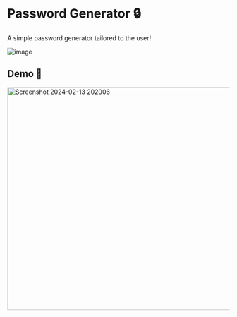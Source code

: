 # Password Generator 🔒

A simple password generator tailored to the user!

![image](https://i.pinimg.com/originals/80/ab/46/80ab46ce3e991da1596d8358f459d587.gif)

## Demo 🎯

<img width="505" alt="Screenshot 2024-02-13 202006" src="https://github.com/DDhartanto/Password-Generator/assets/130509435/f303a8fb-b4c1-48a7-a490-90f990971191">

